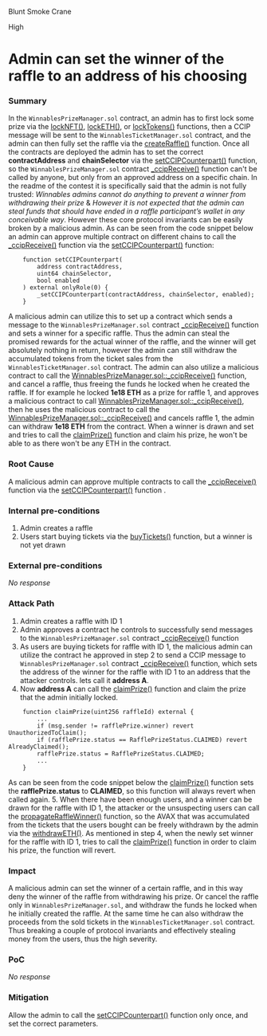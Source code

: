 Blunt Smoke Crane

High

# Admin can set the winner of the raffle to an address of his choosing

### Summary

In the ``WinnablesPrizeManager.sol`` contract, an admin has to first lock some prize via the [lockNFT()](https://github.com/sherlock-audit/2024-08-winnables-raffles/blob/main/public-contracts/contracts/WinnablesPrizeManager.sol#L148-L165), [lockETH()](https://github.com/sherlock-audit/2024-08-winnables-raffles/blob/main/public-contracts/contracts/WinnablesPrizeManager.sol#L172-L188), or [lockTokens()](https://github.com/sherlock-audit/2024-08-winnables-raffles/blob/main/public-contracts/contracts/WinnablesPrizeManager.sol#L196-L213) functions, then a CCIP message will be sent to the ``WinnablesTicketManager.sol`` contract, and the admin can then fully set the raffle via the [createRaffle()](https://github.com/sherlock-audit/2024-08-winnables-raffles/blob/main/public-contracts/contracts/WinnablesTicketManager.sol#L252-L274) function. Once all the contracts are deployed the admin has to set the correct **contractAddress** and **chainSelector** via the [setCCIPCounterpart()](https://github.com/sherlock-audit/2024-08-winnables-raffles/blob/main/public-contracts/contracts/WinnablesPrizeManager.sol#L134-L140) function, so the ``WinnablesPrizeManager.sol`` contract [_ccipReceive()](https://github.com/sherlock-audit/2024-08-winnables-raffles/blob/main/public-contracts/contracts/WinnablesPrizeManager.sol#L260-L278) function can't be called by anyone, but only from an approved address on a specific chain. In the readme of the contest it is specifically said that the admin is not fully trusted: *Winnables admins cannot do anything to prevent a winner from withdrawing their prize* & *However it is not expected that the admin can steal funds that should have ended in a raffle participant’s wallet in any conceivable way*. However these core protocol invariants can be easily broken by a malicious admin. As can be seen from the code snippet below an admin can approve multiple contract on different chains to call the [_ccipReceive()](https://github.com/sherlock-audit/2024-08-winnables-raffles/blob/main/public-contracts/contracts/WinnablesPrizeManager.sol#L260-L278) function via the [setCCIPCounterpart()](https://github.com/sherlock-audit/2024-08-winnables-raffles/blob/main/public-contracts/contracts/WinnablesPrizeManager.sol#L134-L140) function:
```solidity
    function setCCIPCounterpart(
        address contractAddress,
        uint64 chainSelector,
        bool enabled
    ) external onlyRole(0) {
        _setCCIPCounterpart(contractAddress, chainSelector, enabled);
    }
```
A malicious admin can utilize this to set up a contract which sends a message to the ``WinnablesPrizeManager.sol`` contract [_ccipReceive()](https://github.com/sherlock-audit/2024-08-winnables-raffles/blob/main/public-contracts/contracts/WinnablesPrizeManager.sol#L260-L278) function and sets a winner for a specific raffle. Thus the admin can steal the promised rewards for the actual winner of the raffle, and the winner will get absolutely nothing in return, however the admin can still withdraw the accumulated tokens from the ticket sales from the ``WinnablesTicketManager.sol`` contract. The admin can also utilize a malicious contract to call the [WinnablesPrizeManager.sol::_ccipReceive()](https://github.com/sherlock-audit/2024-08-winnables-raffles/blob/main/public-contracts/contracts/WinnablesPrizeManager.sol#L260-L278) function, and cancel a raffle, thus freeing the funds he locked when he created the raffle. If for example he locked **1e18 ETH** as a prize for raffle 1, and approves a malicious contract to call [WinnablesPrizeManager.sol::_ccipReceive()](https://github.com/sherlock-audit/2024-08-winnables-raffles/blob/main/public-contracts/contracts/WinnablesPrizeManager.sol#L260-L278), then he uses the malicious contract to call the [WinnablesPrizeManager.sol::_ccipReceive()](https://github.com/sherlock-audit/2024-08-winnables-raffles/blob/main/public-contracts/contracts/WinnablesPrizeManager.sol#L260-L278) and cancels raffle 1, the admin can withdraw **1e18 ETH** from the contract. When a winner is drawn and set and tries to call the [claimPrize()](https://github.com/sherlock-audit/2024-08-winnables-raffles/blob/main/public-contracts/contracts/WinnablesPrizeManager.sol#L105-L124) function and claim his prize, he won't be able to as there won't be any ETH in the contract. 
### Root Cause

A malicious admin can approve multiple contracts to call the [_ccipReceive()](https://github.com/sherlock-audit/2024-08-winnables-raffles/blob/main/public-contracts/contracts/WinnablesPrizeManager.sol#L260-L278) function via the [setCCIPCounterpart()](https://github.com/sherlock-audit/2024-08-winnables-raffles/blob/main/public-contracts/contracts/WinnablesPrizeManager.sol#L134-L140) function .

### Internal pre-conditions

1. Admin creates a raffle
2. Users start buying tickets via the [buyTickets()](https://github.com/sherlock-audit/2024-08-winnables-raffles/blob/main/public-contracts/contracts/WinnablesTicketManager.sol#L182-L210) function, but a winner is not yet drawn


### External pre-conditions

_No response_

### Attack Path

1. Admin creates a raffle with ID 1
2. Admin approves a contract he controls to successfully send messages to the ``WinnablesPrizeManager.sol`` contract [_ccipReceive()](https://github.com/sherlock-audit/2024-08-winnables-raffles/blob/main/public-contracts/contracts/WinnablesPrizeManager.sol#L260-L278) function
3. As users are buying tickets for raffle with ID 1, the malicious admin can utilize the contract he approved in step 2 to send a CCIP message to ``WinnablesPrizeManager.sol`` contract [_ccipReceive()](https://github.com/sherlock-audit/2024-08-winnables-raffles/blob/main/public-contracts/contracts/WinnablesPrizeManager.sol#L260-L278) function, which sets the address of the winner for the raffle with ID 1 to an address that the attacker controls. lets call it **address A**. 
4. Now  **address A**  can call the [claimPrize()](https://github.com/sherlock-audit/2024-08-winnables-raffles/blob/main/public-contracts/contracts/WinnablesPrizeManager.sol#L105-L124) function and claim the prize that the admin initially locked. 
```solidity
    function claimPrize(uint256 raffleId) external {
        ...
        if (msg.sender != rafflePrize.winner) revert UnauthorizedToClaim();
        if (rafflePrize.status == RafflePrizeStatus.CLAIMED) revert AlreadyClaimed();
        rafflePrize.status = RafflePrizeStatus.CLAIMED;
        ...
    }
```  
As can be seen from the code snippet below the [claimPrize()](https://github.com/sherlock-audit/2024-08-winnables-raffles/blob/main/public-contracts/contracts/WinnablesPrizeManager.sol#L105-L124) function sets the **rafflePrize.status** to **CLAIMED**, so this function will always revert when called again. 
5. When there have been enough users, and a winner can be drawn for the raffle with ID 1, the attacker or the unsuspecting users can call the [propagateRaffleWinner()](https://github.com/sherlock-audit/2024-08-winnables-raffles/blob/main/public-contracts/contracts/WinnablesTicketManager.sol#L334-L345) function, so the AVAX that was accumulated from the tickets that the users bought can be freely withdrawn by the admin via the [withdrawETH()](https://github.com/sherlock-audit/2024-08-winnables-raffles/blob/main/public-contracts/contracts/WinnablesTicketManager.sol#L300-L306). As mentioned in step 4, when the newly set winner for the raffle with ID 1, tries to call the [claimPrize()](https://github.com/sherlock-audit/2024-08-winnables-raffles/blob/main/public-contracts/contracts/WinnablesPrizeManager.sol#L105-L124) function in order to claim his prize, the function will revert. 

### Impact

A malicious admin can set the winner of a certain raffle, and in this way deny the winner of the raffle from withdrawing his prize. Or cancel the raffle only in ``WinnablesPrizeManager.sol``, and withdraw the funds he locked when he initially created the raffle. At the same time he can also withdraw the proceeds from the sold tickets in the ``WinnablesTicketManager.sol`` contract. Thus breaking a couple of protocol invariants and effectively stealing money from the users, thus the high severity. 

### PoC

_No response_

### Mitigation

Allow the admin to call the [setCCIPCounterpart()](https://github.com/sherlock-audit/2024-08-winnables-raffles/blob/main/public-contracts/contracts/WinnablesPrizeManager.sol#L134-L140) function only once, and set the correct parameters.